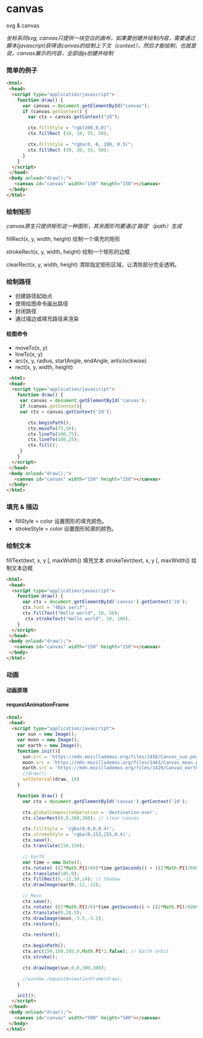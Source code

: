 
# canvas
svg & canvas

*坐标系同svg, canvas只提供一块空白的画布，如果要创建并绘制内容，需要通过脚本(javascript)获得该canvas的绘制上下文（context），然后才能绘制，也就是说，canvas展示的内容，全部由js创建并绘制*

### 简单的例子
``` html
<html>
 <head>
  <script type="application/javascript">
    function draw() {
      var canvas = document.getElementById("canvas");
      if (canvas.getContext) {
        var ctx = canvas.getContext("2d");

        ctx.fillStyle = "rgb(200,0,0)";
        ctx.fillRect (10, 10, 55, 50);

        ctx.fillStyle = "rgba(0, 0, 200, 0.5)";
        ctx.fillRect (30, 30, 55, 50);
      }
    }
  </script>
 </head>
 <body onload="draw();">
   <canvas id="canvas" width="150" height="150"></canvas>
 </body>
</html>
```
### 绘制矩形
*canvas原生只提供矩形这一种图形，其余图形均要通过‘路径’（path）生成*

  fillRect(x, y, width, height)  绘制一个填充的矩形
  
  strokeRect(x, y, width, height)  绘制一个矩形的边框
  
  clearRect(x, y, width, height)  清除指定矩形区域，让清除部分完全透明。
  
### 绘制路径
+ 创建路径起始点
+ 使用绘图命令画出路径
+ 封闭路径
+ 通过描边或填充路径来渲染
#### 绘图命令
+ moveTo(x, y)
+ lineTo(x, y)
+ arc(x, y, radius, startAngle, endAngle, anticlockwise)
+ rect(x, y, width, height)
``` html
 <html>
 <head>
  <script type="application/javascript">
    function draw() {
     var canvas = document.getElementById('canvas');
     if (canvas.getContext){
     var ctx = canvas.getContext('2d');

        ctx.beginPath();
        ctx.moveTo(75,50);
        ctx.lineTo(100,75);
        ctx.lineTo(100,25);
        ctx.fill();
     }
    }
  </script>
 </head>
 <body onload="draw();">
   <canvas id="canvas" width="150" height="150"></canvas>
 </body>
</html>
```
### 填充 & 描边
* fillStyle = color 设置图形的填充颜色。
* strokeStyle = color 设置图形轮廓的颜色。
### 绘制文本
fillText(text, x, y [, maxWidth]) 填充文本
strokeText(text, x, y [, maxWidth]) 绘制文本边框
``` html
<html>
 <head>
  <script type="application/javascript">
    function draw() {
      var ctx = document.getElementById('canvas').getContext('2d');
      ctx.font = "48px serif";
      ctx.fillText("Hello world", 10, 50);
       ctx.strokeText("Hello world", 10, 100);
    }
  </script>
 </head>
 <body onload="draw();">
   <canvas id="canvas" width="150" height="150"></canvas>
 </body>
</html>
```
### 动画
#### 动画原理
#### requestAnimationFrame
``` html
<html>
 <head>
  <script type="application/javascript">
    var sun = new Image();
    var moon = new Image();
    var earth = new Image();
    function init(){
      sun.src = 'https://mdn.mozillademos.org/files/1456/Canvas_sun.png';
      moon.src = 'https://mdn.mozillademos.org/files/1443/Canvas_moon.png';
      earth.src = 'https://mdn.mozillademos.org/files/1429/Canvas_earth.png';
      //draw();
      setInterval(draw, 10)
    }

    function draw() {
      var ctx = document.getElementById('canvas').getContext('2d');

      ctx.globalCompositeOperation = 'destination-over';
      ctx.clearRect(0,0,300,300); // clear canvas

      ctx.fillStyle = 'rgba(0,0,0,0.4)';
      ctx.strokeStyle = 'rgba(0,153,255,0.4)';
      ctx.save();
      ctx.translate(150,150);

      // Earth
      var time = new Date();
      ctx.rotate( ((2*Math.PI)/60)*time.getSeconds() + ((2*Math.PI)/60000)*time.getMilliseconds() );
      ctx.translate(105,0);
      ctx.fillRect(0,-12,50,24); // Shadow
      ctx.drawImage(earth,-12,-12);

      // Moon
      ctx.save();
      ctx.rotate( ((2*Math.PI)/6)*time.getSeconds() + ((2*Math.PI)/6000)*time.getMilliseconds() );
      ctx.translate(0,28.5);
      ctx.drawImage(moon,-3.5,-3.5);
      ctx.restore();

      ctx.restore();

      ctx.beginPath();
      ctx.arc(150,150,105,0,Math.PI*2,false); // Earth orbit
      ctx.stroke();

      ctx.drawImage(sun,0,0,300,300);

      //window.requestAnimationFrame(draw);
    }

    init();
  </script>
 </head>
 <body onload="draw();">
   <canvas id="canvas" width="500" height="500"></canvas>
 </body>
</html>
```

  
